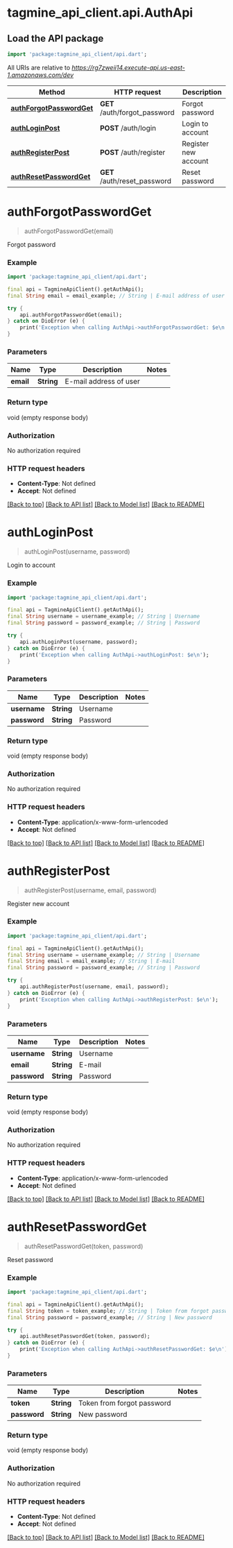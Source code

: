 # tagmine_api_client.api.AuthApi

## Load the API package
```dart
import 'package:tagmine_api_client/api.dart';
```

All URIs are relative to *https://rg7zweii14.execute-api.us-east-1.amazonaws.com/dev*

Method | HTTP request | Description
------------- | ------------- | -------------
[**authForgotPasswordGet**](AuthApi.md#authforgotpasswordget) | **GET** /auth/forgot_password | Forgot password
[**authLoginPost**](AuthApi.md#authloginpost) | **POST** /auth/login | Login to account
[**authRegisterPost**](AuthApi.md#authregisterpost) | **POST** /auth/register | Register new account
[**authResetPasswordGet**](AuthApi.md#authresetpasswordget) | **GET** /auth/reset_password | Reset password


# **authForgotPasswordGet**
> authForgotPasswordGet(email)

Forgot password

### Example
```dart
import 'package:tagmine_api_client/api.dart';

final api = TagmineApiClient().getAuthApi();
final String email = email_example; // String | E-mail address of user

try {
    api.authForgotPasswordGet(email);
} catch on DioError (e) {
    print('Exception when calling AuthApi->authForgotPasswordGet: $e\n');
}
```

### Parameters

Name | Type | Description  | Notes
------------- | ------------- | ------------- | -------------
 **email** | **String**| E-mail address of user | 

### Return type

void (empty response body)

### Authorization

No authorization required

### HTTP request headers

 - **Content-Type**: Not defined
 - **Accept**: Not defined

[[Back to top]](#) [[Back to API list]](../README.md#documentation-for-api-endpoints) [[Back to Model list]](../README.md#documentation-for-models) [[Back to README]](../README.md)

# **authLoginPost**
> authLoginPost(username, password)

Login to account

### Example
```dart
import 'package:tagmine_api_client/api.dart';

final api = TagmineApiClient().getAuthApi();
final String username = username_example; // String | Username
final String password = password_example; // String | Password

try {
    api.authLoginPost(username, password);
} catch on DioError (e) {
    print('Exception when calling AuthApi->authLoginPost: $e\n');
}
```

### Parameters

Name | Type | Description  | Notes
------------- | ------------- | ------------- | -------------
 **username** | **String**| Username | 
 **password** | **String**| Password | 

### Return type

void (empty response body)

### Authorization

No authorization required

### HTTP request headers

 - **Content-Type**: application/x-www-form-urlencoded
 - **Accept**: Not defined

[[Back to top]](#) [[Back to API list]](../README.md#documentation-for-api-endpoints) [[Back to Model list]](../README.md#documentation-for-models) [[Back to README]](../README.md)

# **authRegisterPost**
> authRegisterPost(username, email, password)

Register new account

### Example
```dart
import 'package:tagmine_api_client/api.dart';

final api = TagmineApiClient().getAuthApi();
final String username = username_example; // String | Username
final String email = email_example; // String | E-mail
final String password = password_example; // String | Password

try {
    api.authRegisterPost(username, email, password);
} catch on DioError (e) {
    print('Exception when calling AuthApi->authRegisterPost: $e\n');
}
```

### Parameters

Name | Type | Description  | Notes
------------- | ------------- | ------------- | -------------
 **username** | **String**| Username | 
 **email** | **String**| E-mail | 
 **password** | **String**| Password | 

### Return type

void (empty response body)

### Authorization

No authorization required

### HTTP request headers

 - **Content-Type**: application/x-www-form-urlencoded
 - **Accept**: Not defined

[[Back to top]](#) [[Back to API list]](../README.md#documentation-for-api-endpoints) [[Back to Model list]](../README.md#documentation-for-models) [[Back to README]](../README.md)

# **authResetPasswordGet**
> authResetPasswordGet(token, password)

Reset password

### Example
```dart
import 'package:tagmine_api_client/api.dart';

final api = TagmineApiClient().getAuthApi();
final String token = token_example; // String | Token from forgot password
final String password = password_example; // String | New password

try {
    api.authResetPasswordGet(token, password);
} catch on DioError (e) {
    print('Exception when calling AuthApi->authResetPasswordGet: $e\n');
}
```

### Parameters

Name | Type | Description  | Notes
------------- | ------------- | ------------- | -------------
 **token** | **String**| Token from forgot password | 
 **password** | **String**| New password | 

### Return type

void (empty response body)

### Authorization

No authorization required

### HTTP request headers

 - **Content-Type**: Not defined
 - **Accept**: Not defined

[[Back to top]](#) [[Back to API list]](../README.md#documentation-for-api-endpoints) [[Back to Model list]](../README.md#documentation-for-models) [[Back to README]](../README.md)

